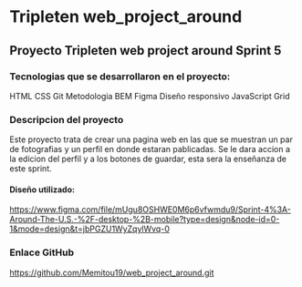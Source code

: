 # Tripleten web_project_around
## Proyecto Tripleten web project around Sprint 5
### Tecnologias que se desarrollaron en el proyecto:
HTML
CSS
Git
Metodologia BEM
Figma
Diseño responsivo
JavaScript
Grid
### Descripcion del proyecto
Este proyecto trata de crear una pagina web en las que se muestran un par de fotografias y un perfil en donde estaran pablicadas. Se le dara accion a la edicion del perfil y a los botones de guardar, esta sera la enseñanza de este sprint.
#### Diseño utilizado:
https://www.figma.com/file/mUgu8OSHWE0M6p6vfwmdu9/Sprint-4%3A-Around-The-U.S.-%2F-desktop-%2B-mobile?type=design&node-id=0-1&mode=design&t=jbPGZU1WyZqylWvq-0

### Enlace GitHub
https://github.com/Memitou19/web_project_around.git
